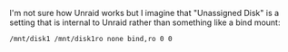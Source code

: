 I'm not sure how Unraid works but I imagine that "Unassigned Disk" is a setting that is internal to Unraid rather than something like a bind mount:

    /mnt/disk1 /mnt/disk1ro none bind,ro 0 0
